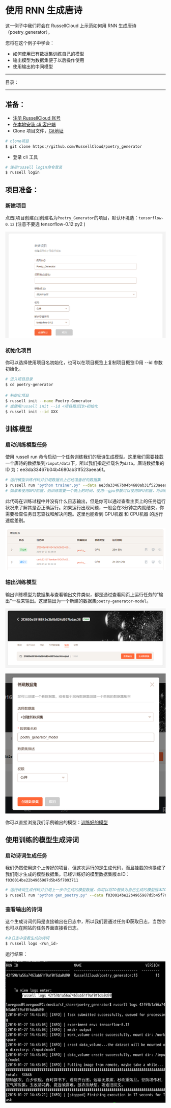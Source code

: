 # 使用 RNN 生成唐诗
这一例子中我们将会在 RussellCloud 上示范如何用 RNN 生成唐诗（poetry_generator）。

您将在这个例子中学会：
- 如何使用已有数据集训练自己的模型
- 输出模型为数据集便于以后操作使用
- 使用输出的中间模型

---

目录：
<!-- toc -->

---

## 准备：

* [注册 RussellCloud 账号](http://russellcloud.com/#register)
* [在本地安装 cli 客户端](/get-started/install.md)
* Clone 项目文件，[Git地址](https://github.com/RussellCloud/poetry_generator)
```bash
# clone项目
$ git clone https://github.com/RussellCloud/poetry_generator
```
* 登录 cli 工具
```bash
# 使用russell login命令登录
$ russell login
```

## 项目准备：

### 新建项目

点击[项目创建页]创建名为`Poetry_Generator`的项目，默认环境选：`tensorflow-0.12` (注意不要选 tensorflow-0.12:py2 )

![](/asserts/img/poetry-generator-newproject.png)

### 初始化项目

你可以选择使用项目名初始化，也可以在项目概览上复制项目概览ID用 --id 参数初始化。

```bash
# 进入项目目录
$ cd poetry-generator

# 初始化项目
$ russell init --name Poetry-Generator
# 或使用russell init --id <项目概览ID>初始化
$ russell init --id XXX
```

## 训练模型

### 启动训练模型任务

使用 russell run 命令启动一个任务训练我们的唐诗生成模型。这里我们需要挂载一个唐诗的数据集到`/input/data`下，所以我们指定挂载名为`data`。唐诗数据集的 ID 为：ee3da33467b04b4680ab31f523aeea6f。

```bash
# 运行模型训练代码并引用数据云上已经准备好的数据集
$ russell run "python trainer.py" --data ee3da33467b04b4680ab31f523aeea6f:data --gpu
# 如果未使用GPU机器，则训练需要一个晚上的时间，使用--gpu参数可以使用GPU机器，将训练缩短到三十分钟
```

此代码在训练过程中并没有什么日志输出，但是你可以通过查看主页上的任务运行状况来了解其是否正确运行。如果运行出现问题，一般会在3分钟之内就结束，你需要检查任务日志查找和解决问题。这里也能看到 GPU机器 和 CPU机器 的运行速度差别。

![](/asserts/img/poetry-generator-running.png)

### 输出训练模型

输出训练模型为数据集与查看输出文件类似，都是通过查看网页上运行任务的“输出”一栏来输出。这里输出为一个新建的数据集`poetry-generator-model`。

![](/asserts/img/poetry-generator-outputmodel1.png)

![](/asserts/img/poetry-generator-outputmodel2.png)

你可以直接浏览我们示例输出的模型：[训练好的模型](http://russellcloud.com/RussellCloud/dataset/poetry_generator_model/versions)


## 使用训练的模型生成诗词

### 启动诗词生成任务

我们仍然使用这个上传好的项目，但这次运行的是生成代码，而且挂载的也换成了我们刚才生成的模型数据集。已经训练好的模型数据集版本ID：`f030014be22b4965987d5b45f7093711`

```bash
# 运行诗词生成代码并引用上一步中生成的模型数据，你可以将ID替换为自己生成的模型版本ID，注意：一定不要将版本ID与概览ID混淆
$ russell run "python gen_poetry.py" --data f030014be22b4965987d5b45f7093711:model
```

### 查看输出的诗词

这个生成诗词代码是直接输出在日志中，所以我们要通过任务ID获取日志，当然你也可以在网站的任务界面直接看日志。

```bash
#从日志中查看生成的诗词
$ russell logs <run_id>
```

运行结果：

![](/asserts/img/poetry-generator-result.png)
